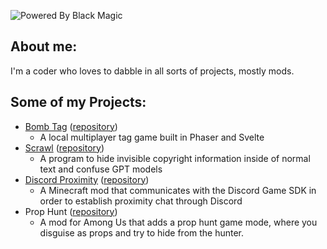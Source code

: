 ![Powered By Black Magic](https://forthebadge.com/images/badges/powered-by-black-magic.svg)

## About me:
I'm a coder who loves to dabble in all sorts of projects, mostly mods.

## Some of my Projects:
- [Bomb Tag](https://ugackminer53.github.io/bomb-tag/) ([repository](https://github.com/ugackMiner53/bomb-tag))
    - A local multiplayer tag game built in Phaser and Svelte
- [Scrawl](https://ugackminer53.github.io/scrawl/) ([repository](https://github.com/ugackMiner53/scrawl))
    - A program to hide invisible copyright information inside of normal text and confuse GPT models
- [Discord Proximity](https://modrinth.com/mod/discord-proximity) ([repository](https://github.com/ugackMiner53/DiscordProximity))
    - A Minecraft mod that communicates with the Discord Game SDK in order to establish proximity chat through Discord
- Prop Hunt ([repository](https://github.com/ugackMiner53/PropHunt))
    - A mod for Among Us that adds a prop hunt game mode, where you disguise as props and try to hide from the hunter.
